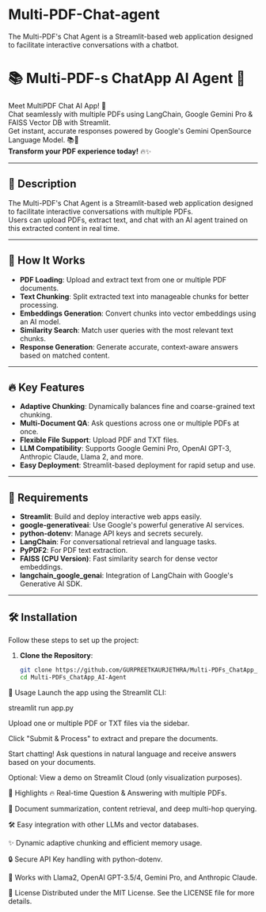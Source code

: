 # Multi-PDF-Chat-agent
The Multi-PDF's Chat Agent is a Streamlit-based web application designed to facilitate interactive conversations with a chatbot. 

# 📚 Multi-PDF-s ChatApp AI Agent 🤖

Meet MultiPDF Chat AI App! 🚀  
Chat seamlessly with multiple PDFs using LangChain, Google Gemini Pro & FAISS Vector DB with Streamlit.  
Get instant, accurate responses powered by Google's Gemini OpenSource Language Model. 📚💬  
**Transform your PDF experience today!** 🔥✨

---

## 📄 Description

The Multi-PDF's Chat Agent is a Streamlit-based web application designed to facilitate interactive conversations with multiple PDFs.  
Users can upload PDFs, extract text, and chat with an AI agent trained on this extracted content in real time.

---

## 🎯 How It Works

- **PDF Loading**: Upload and extract text from one or multiple PDF documents.
- **Text Chunking**: Split extracted text into manageable chunks for better processing.
- **Embeddings Generation**: Convert chunks into vector embeddings using an AI model.
- **Similarity Search**: Match user queries with the most relevant text chunks.
- **Response Generation**: Generate accurate, context-aware answers based on matched content.

---

## 🔥 Key Features

- **Adaptive Chunking**: Dynamically balances fine and coarse-grained text chunking.
- **Multi-Document QA**: Ask questions across one or multiple PDFs at once.
- **Flexible File Support**: Upload PDF and TXT files.
- **LLM Compatibility**: Supports Google Gemini Pro, OpenAI GPT-3, Anthropic Claude, Llama 2, and more.
- **Easy Deployment**: Streamlit-based deployment for rapid setup and use.

---

## 🌟 Requirements

- **Streamlit**: Build and deploy interactive web apps easily.
- **google-generativeai**: Use Google's powerful generative AI services.
- **python-dotenv**: Manage API keys and secrets securely.
- **LangChain**: For conversational retrieval and language tasks.
- **PyPDF2**: For PDF text extraction.
- **FAISS (CPU Version)**: Fast similarity search for dense vector embeddings.
- **langchain_google_genai**: Integration of LangChain with Google's Generative AI SDK.

---

## 🛠️ Installation

Follow these steps to set up the project:

1. **Clone the Repository**:
   ```bash
   git clone https://github.com/GURPREETKAURJETHRA/Multi-PDFs_ChatApp_AI-Agent.git
   cd Multi-PDFs_ChatApp_AI-Agent

🚀 Usage
Launch the app using the Streamlit CLI:

streamlit run app.py

Upload one or multiple PDF or TXT files via the sidebar.

Click "Submit & Process" to extract and prepare the documents.

Start chatting! Ask questions in natural language and receive answers based on your documents.

Optional: View a demo on Streamlit Cloud (only visualization purposes).

📌 Highlights
🔥 Real-time Question & Answering with multiple PDFs.

📄 Document summarization, content retrieval, and deep multi-hop querying.

🛠️ Easy integration with other LLMs and vector databases.

✨ Dynamic adaptive chunking and efficient memory usage.

🔒 Secure API Key handling with python-dotenv.

🧠 Works with Llama2, OpenAI GPT-3.5/4, Gemini Pro, and Anthropic Claude.

📜 License
Distributed under the MIT License.
See the LICENSE file for more details.
